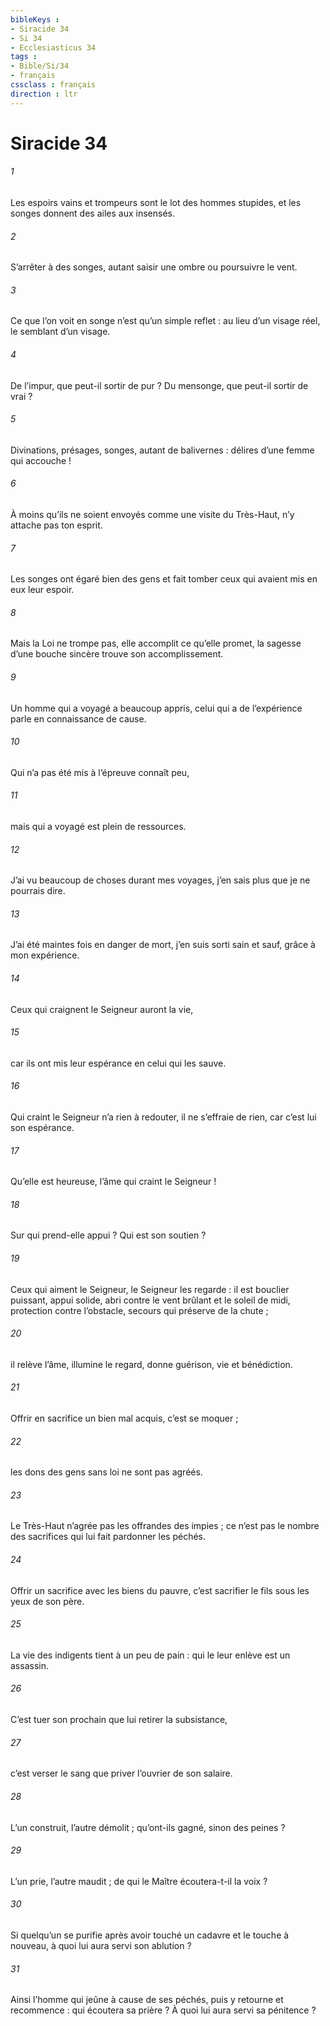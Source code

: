 ```yaml
---
bibleKeys : 
- Siracide 34
- Si 34
- Ecclesiasticus 34
tags : 
- Bible/Si/34
- français
cssclass : français
direction : ltr
---
```


# Siracide 34

###### 1
Les espoirs vains et trompeurs sont le lot des hommes stupides,
et les songes donnent des ailes aux insensés.
###### 2
S’arrêter à des songes,
autant saisir une ombre ou poursuivre le vent.
###### 3
Ce que l’on voit en songe n’est qu’un simple reflet :
au lieu d’un visage réel, le semblant d’un visage.
###### 4
De l’impur, que peut-il sortir de pur ?
Du mensonge, que peut-il sortir de vrai ?
###### 5
Divinations, présages, songes, autant de balivernes :
délires d’une femme qui accouche !
###### 6
À moins qu’ils ne soient envoyés comme une visite du Très-Haut,
n’y attache pas ton esprit.
###### 7
Les songes ont égaré bien des gens
et fait tomber ceux qui avaient mis en eux leur espoir.
###### 8
Mais la Loi ne trompe pas, elle accomplit ce qu’elle promet,
la sagesse d’une bouche sincère trouve son accomplissement.
###### 9
Un homme qui a voyagé a beaucoup appris,
celui qui a de l’expérience parle en connaissance de cause.
###### 10
Qui n’a pas été mis à l’épreuve connaît peu,
###### 11
mais qui a voyagé est plein de ressources.
###### 12
J’ai vu beaucoup de choses durant mes voyages,
j’en sais plus que je ne pourrais dire.
###### 13
J’ai été maintes fois en danger de mort,
j’en suis sorti sain et sauf, grâce à mon expérience.
###### 14
Ceux qui craignent le Seigneur auront la vie,
###### 15
car ils ont mis leur espérance en celui qui les sauve.
###### 16
Qui craint le Seigneur n’a rien à redouter,
il ne s’effraie de rien, car c’est lui son espérance.
###### 17
Qu’elle est heureuse, l’âme qui craint le Seigneur !
###### 18
Sur qui prend-elle appui ? Qui est son soutien ?
###### 19
Ceux qui aiment le Seigneur, le Seigneur les regarde :
il est bouclier puissant, appui solide,
abri contre le vent brûlant et le soleil de midi,
protection contre l’obstacle, secours qui préserve de la chute ;
###### 20
il relève l’âme, illumine le regard,
donne guérison, vie et bénédiction.
###### 21
Offrir en sacrifice un bien mal acquis, c’est se moquer ;
###### 22
les dons des gens sans loi ne sont pas agréés.
###### 23
Le Très-Haut n’agrée pas les offrandes des impies ;
ce n’est pas le nombre des sacrifices qui lui fait pardonner les péchés.
###### 24
Offrir un sacrifice avec les biens du pauvre,
c’est sacrifier le fils sous les yeux de son père.
###### 25
La vie des indigents tient à un peu de pain :
qui le leur enlève est un assassin.
###### 26
C’est tuer son prochain que lui retirer la subsistance,
###### 27
c’est verser le sang que priver l’ouvrier de son salaire.
###### 28
L’un construit, l’autre démolit ;
qu’ont-ils gagné, sinon des peines ?
###### 29
L’un prie, l’autre maudit ;
de qui le Maître écoutera-t-il la voix ?
###### 30
Si quelqu’un se purifie après avoir touché un cadavre
et le touche à nouveau,
à quoi lui aura servi son ablution ?
###### 31
Ainsi l’homme qui jeûne à cause de ses péchés,
puis y retourne et recommence :
qui écoutera sa prière ?
À quoi lui aura servi sa pénitence ?
